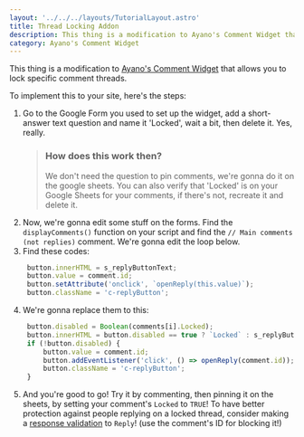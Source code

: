 ```yaml
---
layout: '../../../layouts/TutorialLayout.astro'
title: Thread Locking Addon
description: This thing is a modification to Ayano's Comment Widget that allows you to lock specific comment threads.
category: Ayano's Comment Widget
---
```


This thing is a modification to
[Ayano's Comment Widget](https://virtualobserver.moe/ayano/comment-widget) that allows you to lock specific comment threads.

To implement this to your site, here's the steps:

1. Go to the Google Form you used to set up the widget, add a short-answer text question
   and name it 'Locked', wait a bit, then delete it. Yes, really.
    > ### How does this work then?
    > We don't need the question to pin comments, we're gonna do it on the google
        sheets.
    > You can also verify that 'Locked' is on your Google Sheets for your comments,
        if there's not, recreate it and delete it.
2. Now, we're gonna edit some stuff on the forms. Find the `displayComments()` function
   on your script and find the `// Main comments (not replies)` comment. We're gonna edit the loop below.
3. Find these codes:
   ```javascript title="comment-widget.js"
    button.innerHTML = s_replyButtonText;
    button.value = comment.id;
    button.setAttribute('onclick', `openReply(this.value)`);
    button.className = 'c-replyButton';
   ```
4. We're gonna replace them to this:
   ```javascript title="comment-widget.js"
    button.disabled = Boolean(comments[i].Locked);
    button.innerHTML = button.disabled == true ? `Locked` : s_replyButtonText;
    if (!button.disabled) {
        button.value = comment.id;
        button.addEventListener('click', () => openReply(comment.id));
        button.className = 'c-replyButton';
    }
   ```
5. And you're good to go! Try it by commenting, then pinning it on the sheets, by setting your comment's `Locked` to `TRUE`! To have better protection against people replying on a locked thread, consider making a [response validation](https://support.google.com/docs/answer/3378864?hl=en#zippy=%2Crules-for-short-answer-questions) to `Reply`! (use the comment's ID for blocking it!)